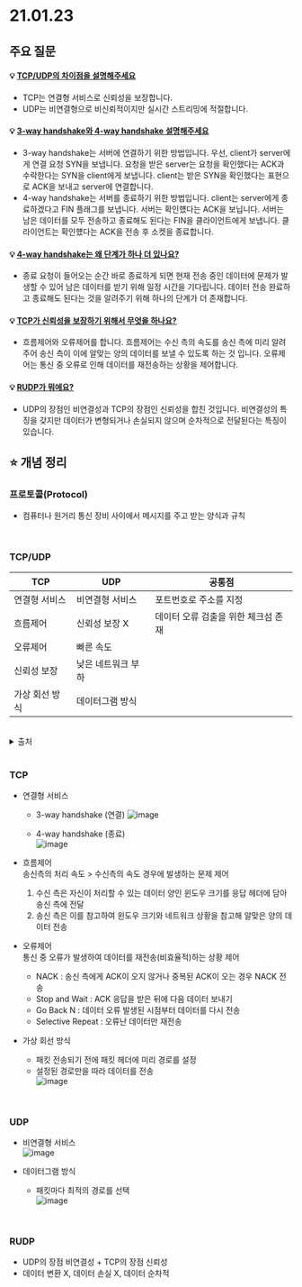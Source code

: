# 21.01.23

## 주요 질문

#### 💡 [TCP/UDP의 차이점을 설명해주세요](#tcpudp)
   * TCP는 연결형 서비스로 신뢰성을 보장합니다.
   * UDP는 비연결형으로 비신뢰적이지만 실시간 스트리밍에 적절합니다.
   
#### 💡 [3-way handshake와 4-way handshake 설명해주세요](#tcp)
   * 3-way handshake는 서버에 연결하기 위한 방법입니다. 우선, client가 server에게 연결 요청 SYN을 보냅니다. 요청을 받은 server는 요청을 확인했다는 ACK과 수락한다는 SYN을 client에게 보냅니다. client는 받은 SYN을 확인했다는 표현으로 ACK을 보내고 server에 연결합니다.  
   * 4-way handshake는 서버를 종료하기 위한 방법입니다. client는 server에게 종료하겠다고 FIN 플래그를 보냅니다. 서버는 확인헀다는 ACK을 보닙니다. 서버는 남은 데이터를 모두 전송하고 종료해도 된다는 FIN을 클라이언트에게 보냅니다. 클라이언트는 확인헀다는 ACK을 전송 후 소켓을 종료합니다.
   
#### 💡 [4-way handshake는 왜 단계가 하나 더 있나요?](#tcp)
   * 종료 요청이 들어오는 순간 바로 종료하게 되면 현재 전송 중인 데이터에 문제가 발생할 수 있어 남은 데이터를 받기 위해 일정 시간을 기다립니다. 데이터 전송 완료하고 종료해도 된다는 것을 알려주기 위해 하나의 단계가 더 존재합니다.


#### 💡 [TCP가 신뢰성을 보장하기 위해서 무엇을 하나요?](#tcp)
   * 흐름제어와 오류제어를 합니다. 흐름제어는 수신 측의 속도를 송신 측에 미리 알려주어 송신 측이 이에 알맞는 양의 데이터를 보낼 수 있도록 하는 것 입니다. 오류제어는 통신 중 오류로 인해 데이터를 재전송하는 상황을 제어합니다.

#### 💡 [RUDP가 뭐에요?](#rudp)
   * UDP의 장점인 비연결성과 TCP의 장점인 신뢰성을 합친 것입니다. 비연결성의 특징을 갖지만 데이터가 변형되거나 손실되지 않으며 순차적으로 전달된다는 특징이 있습니다.

## ⭐ 개념 정리

### 프로토콜(Protocol)
   * 컴퓨터나 원거리 통신 장비 사이에서 메시지를 주고 받는 양식과 규칙

<br/>

### TCP/UDP
   |TCP|UDP|공통점|
   |-|-|-|
   |연결형 서비스|비연결형 서비스|포트번호로 주소를 지정|
   |흐름제어|신뢰성 보장 X|데이터 오류 검출을 위한 체크섬 존재|
   |오류제어|빠른 속도||
   |신뢰성 보장|낮은 네트워크 부하||
   |가상 회선 방식|데이터그램 방식||

<br/>

   <details markdown="1">
    <summary>출처</summary>
    <!--summary 아래 빈칸 공백 두고 내용을 적는공간-->
    출처적어주세요
  </details>

<br/>

### TCP
   * 연결형 서비스  
      * 3-way handshake (연결)
      ![image](https://user-images.githubusercontent.com/36289638/105574098-9d997900-5da5-11eb-8ac0-67fd1ca1a7c8.png)

      * 4-way handshake (종료)  
      ![image](https://user-images.githubusercontent.com/36289638/105618553-00cdee80-5e2c-11eb-909b-8460c8cb3549.png)  

   
   * 흐름제어  
   송신측의 처리 속도 > 수신측의 속도 경우에 발생하는 문제 제어  
      1. 수신 측은 자신이 처리할 수 있는 데이터 양인 윈도우 크기를 응답 헤더에 담아 송신 측에 전달  
      2. 송신 측은 이를 참고하여 윈도우 크기와 네트워크 상황을 참고해 알맞은 양의 데이터 전송  

   * 오류제어  
   통신 중 오류가 발생하여 데이터를 재전송(비효율적)하는 상황 제어
      * NACK : 송신 측에게 ACK이 오지 않거나 중복된 ACK이 오는 경우 NACK 전송  
      * Stop and Wait : ACK 응답을 받은 뒤에 다음 데이터 보내기
      * Go Back N : 데이터 오류 발생된 시점부터 데이터를 다시 전송
      * Selective Repeat : 오류난 데이터만 재전송


   * 가상 회선 방식  
      * 패킷 전송되기 전에 패킷 헤더에 미리 경로를 설정  
      * 설정된 경로만을 따라 데이터를 전송  
   ![image](https://user-images.githubusercontent.com/36289638/105573716-d71cb500-5da2-11eb-8198-86d2f2c0a1bc.png)

<br/>

### UDP
   * 비연결형 서비스  
   ![image](https://user-images.githubusercontent.com/36289638/105574739-e94e2180-5da9-11eb-80bf-ff356b91e40f.png)


   * 데이터그램 방식  
      * 패킷마다 최적의 경로를 선택  
   ![image](https://user-images.githubusercontent.com/36289638/105573732-f87da100-5da2-11eb-9b9a-f9fb0fdaf711.png)

<br/>

### RUDP  
   * UDP의 장점 비연결성 + TCP의 장점 신뢰성
   * 데이터 변환 X, 데이터 손실 X, 데이터 순차적
